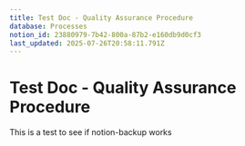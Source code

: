 ```yaml
---
title: Test Doc - Quality Assurance Procedure
database: Processes
notion_id: 23880979-7b42-800a-87b2-e160db9d0cf3
last_updated: 2025-07-26T20:58:11.791Z
---
```


# Test Doc - Quality Assurance Procedure


This is a test to see if notion-backup works


